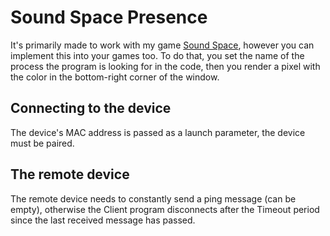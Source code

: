 # Sound Space Presence

It's primarily made to work with my game [Sound Space](https://www.roblox.com/games/2677609345/Sound-Space), however you can implement this into your games too.
To do that, you set the name of the process the program is looking for in the code, then you render a pixel with the color in the bottom-right corner of the window.

## Connecting to the device
The device's MAC address is passed as a launch parameter, the device must be paired.

## The remote device
The remote device needs to constantly send a ping message (can be empty), otherwise the Client program disconnects after the Timeout period since the last received message has passed.
